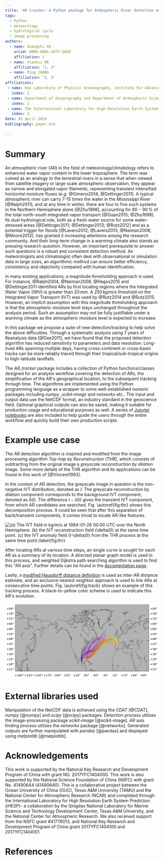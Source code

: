 ```yaml
---
title: 'AR tracker: A Python package for Atmospheric River detection and tracking'
tags:
  - Python
  - meteorology
  - hydrological cycle
  - image processing
authors:
  - name: Guangzhi XU
    orcid: 0000-0001-5877-5608
    affiliation: 1
  - name: Xiaohui MA
    affiliation: "1, 3"
  - name: Ping CHANG
    affiliation: "2, 3"
affiliations:
 - name: Key Laboratory of Physical Oceanography, Institute for Advanced Ocean Studies, Ocean University of China and Qingdao National Laboratory for Marine Science and Technology, Qingdao, China
   index: 1
 - name: Department of Oceanography and Department of Atmospheric Sciences, Texas A&M University, College Station, Texas, USA
   index: 2
 - name: The International Laboratory for High-Resolution Earth System Prediction, Texas A&M University, College Station, Texas, USA
   index: 3
date: 02 April 2020
bibliography: paper.bib

---
```


# Summary

An atmospheric river (AR) in the field of meteorology/climatology refers to
enhanced water vapor content in the lower troposphere.  The term was coined as
an analogy to the terrestrial rivers in a sense that when viewed from satellite
imagery or large scale atmospheric observation, they appear as narrow and
elongated vapor filaments, representing transient intensified horizontal
moisture fluxes (e.g. @Gimeno2014, @Dettinger2011). A typical atmospheric
river can carry 7-15 times the water in the Mississippi River [@Ralph2011],
and at any time in winter, there are four to five such systems in the Northern
Hemisphere alone [@Zhu1998], accounting for $80-90 \,\%$ of the total
north-south integrated vapor transport [@Guan2015; @Zhu1998].  Its dual
hydrological role, both as a fresh water source for some water-stressed areas
[@Dettinger2011; @Dettinger2013; @Rutz2012] and as a potential trigger for
floods [@Lavers2012; @Lavers2013; @Neiman2008; @Moore2012], has granted it
increasing attentions among the research community.  And their long-term change
in a warming climate also stands as pressing research question. However, an
important prerequisite to answer such questions is a robust and consistent
detection method. As meteorologists and climatologist often deal with
observational or simulation data in large sizes, an algorithmic method can
ensure better efficiency, consistency and objectivity compared with human
identification.

In many existing applications, a magnitude thresholding approach is used. For
instance, @Ralph2004, @Neiman2008, @Hagos2015 and @Dettinger2011
identified ARs by first locating regions where the Integrated Water Vapor (IWV)
is greater than $20\, mm$.  A $250 \, kg/m/s$ threshold on the Integrated Vapor
Transport (IVT) was used by @Rutz2014 and @Rutz2015.  However, an implicit
assumption with this magnitude thresholding approach is that the atmospheric
moisture level stays unchanged throughout the analysis period.  Such an
assumption may not be fully justifiable under a warming climate as the
atmospheric moisture level is expected to increase.

In this package we propose a suite of new detection/tracking to help solve the
above difficulties.  Through a systematic analysis using 7 years of Reanalysis
data [@Dee2011], we have found that the proposed detection algorithm has
reduced sensitivity to parameters and data resolution.  Long-lived ARs spanning
multiple days, having cross-continent or cross-basin tracks can be more
reliably traced through their tropical/sub-tropical origins to high-latitude
landfalls.

The *AR_tracker* package includes a collection of Python functions/classes
designed for an analysis workflow covering the detection of ARs, the
simplification of the AR's geographical location, to the subsequent tracking
through time.  The algorithms are implemented using the Python programming
language as a wrapper to some well-established numeric packages including
*numpy* ,*scikit-image* and *networkx* etc..  The input and output data use the
NetCDF format, an industry standard in the geoscience field. Optional graphical
outputs can also be saved, making it suitable for production usage and
educational purposes as well.  A series of [Jupyter
notebooks](https://github.com/ihesp/AR_tracker/tree/master/notebooks) are also
included to help guide the users through the entire workflow and quickly build
their own production scripts.


# Example use case

The AR detection algorithm is inspired and modified from the image processing
algorithm *Top-hap by Reconstruction (THR)*, which consists of subtracting from
the original image a *greyscale reconstruction by dilation* image.  Some more
details of the THR algorithm and its applications can be found in this work of
[@Vincent1993].

In the context of AR detection, the greyscale image in question is the
non-negative IVT distribution, denoted as $I$.  The greyscale reconstruction by
dilation component corresponds to the background IVT component, denoted as
$\delta(I)$.  The difference $I - \delta(I)$ gives the transient IVT component,
from which AR candidates are searched. Fig. \autoref{fig:thr} shows this
decomposition process.  It could be seen that after this separation of
back/transient components, it comes trivial to locate AR-like features.

![(a) The IVT field in kg/m/s at 1984-01-26 00:00 UTC over the North
Hemisphere. (b) the IVT reconstruction field ($\delta(I)$) at the same time
point. (c) the IVT anomaly field ($I-\delta(I)$) from the THR process at the
same time point.\label{fig:thr}](fig3.png)

After locating ARs at various time steps, an single curve is sought for each AR
as a summary of its location. A directed planar graph model is used in this
process, and weighted Dijkstra path searching algorithm is used to find this
"AR axis". Further details can be found in the [documentation
page](https://ar-tracker.readthedocs.io/en/latest/Find-AR-axis.html).


Lastly, a [modified Hausdorff distance
definition](https://ar-tracker.readthedocs.io/en/latest/Track-ARs.html) is used
as inter-AR distance estimate, and an exclusive nearest neighbor approach is
used to link ARs at consecutive time points. Fig. \autoref{fig:track} shows an
example of this tracking process. A black-to-yellow color scheme is used to
indicate this AR's evolution.

![Locations of a track labelled "198424" found in year 1984. Black to yellow color scheme indicates the evolution.\label{fig:track}](ar_track_198424.png)


# External libraries used

Manipulation of the NetCDF data is achieved using the *CDAT* [@CDAT], *numpy*
[@numpy] and *scipy* [@scipy] packages.  Detection process utilizes the
image-processing package *scikit-image* [@scikit-image].  AR axis finding
process utilizes the *networkx* package [@networkx].  Generated outputs are
further manipulated with *pandas* [@pandas] and displayed using *matplotlib*
[@matplotlib].


# Acknowledgements

This work is supported by the National Key Research and Development Program of
China with grant NO. 2017YFC1404000.  This work is also supported by the
National Science Foundation of China (NSFC) with grant No. 41490644 (41490640).
This is a collaborative project between the Ocean University of China (OUC),
Texas A\&M University (TAMU) and the National Center for Atmospheric Research
(NCAR) and completed through the International Laboratory for High Resolution
Earth System Prediction (iHESP)- a collaboration by the Qingdao National
Laboratory for Marine Science and Technology Development Center, Texas A&M
University, and the National Center for Atmospheric Research.  We also received
support from the NSFC grant \#41776013, and National Key Research and
Development Program of China grant 2017YFC1404100 and 2017YFC1404101.

# References
